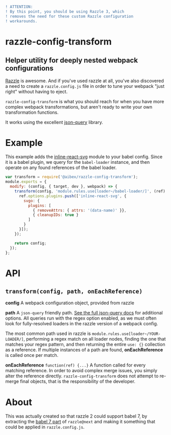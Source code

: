 ```diff
! ATTENTION:
! By this point, you should be using Razzle 3, which
! removes the need for these custom Razzle configuration
! workarounds.
```

# razzle-config-transform
## Helper utility for deeply nested webpack configurations

[Razzle](https://github.com/jaredpalmer/razzle) is awesome. And if you've used razzle at all, you've also discovered a need to create a `razzle.config.js` file in order to tune your webpack "just right" without having to eject.

`razzle-config-transform` is what you should reach for when you have more complex webpack transformations, but aren't ready to write your own transformation functions.

It works using the excellent [json-query](https://www.npmjs.com/package/json-query) library.

# Example
This example adds the [inline-react-svg](https://github.com/airbnb/babel-plugin-inline-react-svg) module to your babel config. Since it is a babel plugin, we query for the `babel-loader` instance, and then operate on any found references of the babel loader.

```js
var transform = require('@aibex/razzle-config-transform');
module.exports = {
  modify: (config, { target, dev }, webpack) => {
    transform(config, 'module.rules.use[loader~/babel-loader/]', (ref) => {
      ref.options.plugins.push(['inline-react-svg', {
        svgo: {
          plugins: [
            { removeAttrs: { attrs: '(data-name)' }},
            { cleanupIDs: true }
          ]
        }
      }]);
    });

    return config;
  });
};
```

# API
## `transform(config, path, onEachReference)`
**config** A webpack configuration object, provided from razzle

**path** A `json-query` friendly path. [See the full json-query docs](https://www.npmjs.com/package/json-query) for additional options. All queries run with the regex option enabled, as we must often look for fully-resolved loaders in the razzle version of a webpack config.

The most common path used in razzle is `module.rules.use[loader~/YOUR-LOADER/]`, performing a regex match on all loader nodes, finding the one that matches your regex pattern, and then returning the entire `use: {}` collection as a reference. If multiple instances of a path are found, **onEachReference** is called once per match.

**onEachReference** `function(ref) {...}` A function called for every matching reference. In order to avoid complex merge issues, you simply alter the reference directly. `razzle-config-transform` does not attempt to re-merge final objects, that is the responsibility of the developer.

# About
This was actually created so that razzle 2 could support babel 7, by extracting the [babel 7 part](https://github.com/jaredpalmer/razzle/blob/e89853267639d62d7930f6ad0e283a5049ccbd35/packages/babel-preset-razzle/index.js) of `razzle@next` and making it something that could be applied in `razzle.config.js`.
